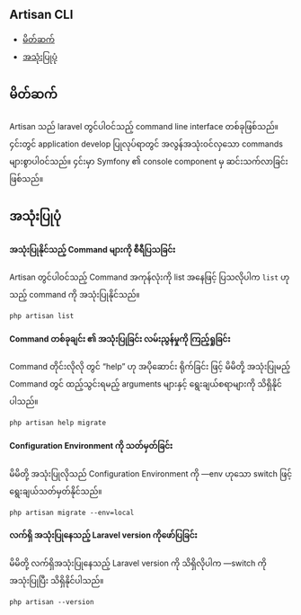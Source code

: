 ## Artisan CLI

- [မိတ်ဆက်](#introduction)
- [အသုံးပြုပုံ](#အသုံးပြုပုံ)

<a name="introduction"></a>
## မိတ်ဆက်

Artisan သည် laravel တွင်ပါဝင်သည့် command line interface တစ်ခုဖြစ်သည်။ ၄င်းတွင် application develop ပြုလုပ်ရာတွင် အလွန်အသုံးဝင်လှသော commands များစွာပါဝင်သည်။ ၄င်းမှာ Symfony ၏ console component မှ ဆင်းသက်လာခြင်း ဖြစ်သည်။


<a name="usage"></a>
## အသုံးပြုပုံ

#### အသုံးပြုနိုင်သည့် Command များကို စီရီပြသခြင်း

Artisan တွင်ပါဝင်သည့် Command အကုန်လုံးကို list အနေဖြင့် ပြသလိုပါက `list` ဟုသည့် command ကို အသုံးပြုနိုင်သည်။

	php artisan list

#### Command  တစ်ခုချင်း ၏ အသုံးပြုခြင်း လမ်းညွန်မှုကို ကြည့်ရှုခြင်း 

Command တိုင်းလိုလို တွင် “help” ဟု အပိုဆောင်း ရိုက်ခြင်း ဖြင့် မိမိတို့ အသုံးပြုမည့် Command တွင် ထည့်သွင်းရမည့် arguments များနှင့် ရွေးချယ်စရာများကို သိရှိနိုင်ပါသည်။

	php artisan help migrate

#### Configuration Environment ကို သတ်မှတ်ခြင်း

မိမိတို့ အသုံးပြုလိုသည် Configuration Environment ကို —env ဟုသော  switch ဖြင့် ရွေးချယ်သတ်မှတ်နိုင်သည်။ 


	php artisan migrate --env=local

#### လက်ရှိ အသုံးပြုနေသည့် Laravel version ကိုဖော်ပြခြင်း

မိမိတို့ လက်ရှိအသုံးပြုနေသည့် Laravel version ကို သိရှိလိုပါက —switch ကို အသုံးပြုပြီး သိရှိနိုင်ပါသည်။ 
 

	php artisan --version
